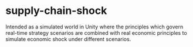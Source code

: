 # supply-chain-shock
Intended as a simulated world in Unity where the principles which govern real-time strategy scenarios are combined with real economic principles to simulate economic shock under different scenarios.
